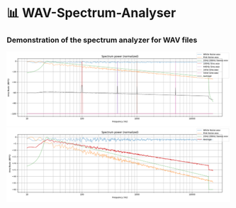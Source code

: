 # 📊 WAV-Spectrum-Analyser
### Demonstration of the spectrum analyzer for WAV files

![](plots/all.png)
![](plots/noise.png)
